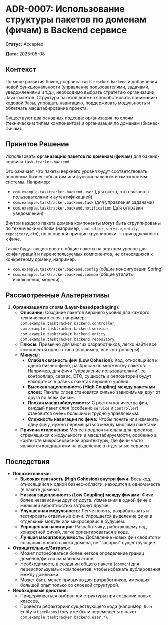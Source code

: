 # ADR-0007: Использование структуры пакетов по доменам (фичам) в Backend сервисе

**Статус:** Accepted

**Дата:** 2025-05-08

## Контекст

По мере развития бэкенд-сервиса `task-tracker-backend` и добавления новой функциональности (управление пользователями, задачами, уведомлениями и т.д.), необходимо выбрать стратегию организации Java-пакетов. Структура пакетов должна способствовать пониманию кодовой базы, упрощать навигацию, поддерживать модульность и облегчать масштабирование проекта.

Существуют два основных подхода: организация по слоям (техническим типам компонентов) и организация по доменам (бизнес-фичам).

## Принятое Решение

Использовать **организацию пакетов по доменам (фичам)** для бэкенд-сервиса `task-tracker-backend`.

Это означает, что пакеты верхнего уровня будут соответствовать основным бизнес-областям или функциональным возможностям системы. Например:
- `com.example.tasktracker.backend.user` (для всего, что связано с пользователями и аутентификацией)
- `com.example.tasktracker.backend.task` (для управления задачами)
- `com.example.tasktracker.backend.notification` (для отправки уведомлений)

Внутри каждого пакета домена компоненты могут быть сгруппированы по техническим слоям (например, `controller`, `service`, `entity`, `repository`, `dto`), но основной принцип группировки — принадлежность к фиче.

Также будут существовать общие пакеты на верхнем уровне для конфигураций и переиспользуемых компонентов, не относящихся к конкретному домену, например:
- `com.example.tasktracker.backend.config` (общие конфигурации Spring)
- `com.example.tasktracker.backend.common` (общие утилиты, исключения, модели)

## Рассмотренные Альтернативы

1.  **Организация по слоям (Layer-based packaging):**
    *   **Описание:** Создание пакетов верхнего уровня для каждого технического слоя, например: `com.example.tasktracker.backend.controller`, `com.example.tasktracker.backend.service`, `com.example.tasktracker.backend.entity`, `com.example.tasktracker.backend.repository`.
    *   **Плюсы:** Привычно для многих разработчиков, легко найти все компоненты одного типа (например, все контроллеры).
    *   **Минусы:**
        *   **Слабая связность фич (Low Cohesion):** Код, относящийся к одной бизнес-фиче, разбросан по множеству пакетов. Например, для фичи "управление пользователями" ее контроллер, сервис, DTO, сущность и репозиторий будут находиться в разных пакетах верхнего уровня.
        *   **Высокая зацепленность (High Coupling) между пакетами слоев:** Пакеты слоев становятся сильно зависимыми друг от друга по всем фичам.
        *   **Плохая масштабируемость:** С ростом количества фич, каждый пакет слоя (особенно `service` и `controller`) становится очень большим и трудно управляемым.
        *   **Сложность навигации по фиче:** Чтобы понять или изменить одну фичу, нужно перемещаться между многими пакетами.
    *   **Причина отклонения:** Менее предпочтительна для проектов, стремящихся к модульности и масштабируемости, особенно в контексте микросервисной архитектуры, где фичи часто являются кандидатами на выделение в отдельные сервисы.

## Последствия

*   **Положительные:**
    *   **Высокая связность (High Cohesion) внутри фичи:** Весь код, относящийся к одной бизнес-области, находится в одном месте (в пакете домена).
    *   **Низкая зацепленность (Low Coupling) между фичами:** Фичи более независимы друг от друга. Изменения в одной фиче с меньшей вероятностью затронут другие.
    *   **Улучшенная модульность:** Легче понять, разрабатывать и тестировать отдельные фичи. Упрощается выделение фичи в отдельный модуль или микросервис в будущем.
    *   **Упрощенная навигация:** Разработчику, работающему над конкретной фичей, легче ориентироваться в коде.
    *   **Лучшая масштабируемость:** Добавление новых фич сводится к созданию нового пакета домена, не "засоряя" существующие.
*   **Отрицательные/Затраты:**
    *   Может потребоваться более четкое определение границ доменов/фич на начальном этапе.
    *   Необходимость в создании общего пакета (`common`) для переиспользуемых компонентов, чтобы избежать дублирования между доменами.
    *   Может быть менее привычно для разработчиков, имеющих большой опыт только со слоевой структурой.
*   **Необходимые действия:**
    *   Придерживаться выбранной структуры при создании новых классов.
    *   Провести рефакторинг существующего кода (например, `User` Entity и `UserRepository` уже были перемещены в пакет `com.example.tasktracker.backend.user.*`).